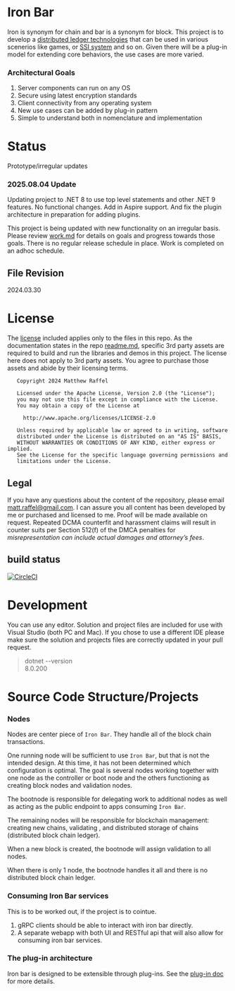# Iron Bar

Iron is synonym for chain and bar is a synonym for block.  This project
is to develop a [distributed ledger technologies](https://www.investopedia.com/terms/d/distributed-ledger-technology-dlt.asp) that can be used in various scenerios
like games, or [SSI system](https://sovrin.org/faq/what-is-self-sovereign-identity/) and so on.  Given there will be a plug-in model for extending core behaviors, 
the use cases are more varied.

### Architectural Goals
1. Server components can run on any OS
2. Secure using latest encryption standards
3. Client connectivity from any operating system
4. New use cases can be added by plug-in pattern
5. Simple to understand both in nomenclature and implementation

# Status
Prototype/irregular updates

### 2025.08.04 Update
Updating project to .NET 8 to use top level statements and other .NET 9 features.  No functional changes.  Add in Aspire
support.  And fix the plugin architecture in preparation for adding plugins.

This project is being updated with new functionality on an irregular basis.  Please review [work.md](https://github.com/tatmanblue/ironbar/blob/master/docs/WORK.md) 
for details on goals and progress towards those goals.  There is no regular release schedule in place.  Work is completed on an adhoc schedule.

## File Revision
2024.03.30


# License
The [license](LICENSE.md) included applies only to the files in this repo.   As the documentation states in the repo [readme.md](README.md), specific 3rd party assets are required to build and run
the libraries and demos in this project.  The license here does not apply to 3rd party assets. You agree to purchase those assets and abide by their licensing terms. 

```
   Copyright 2024 Matthew Raffel 

   Licensed under the Apache License, Version 2.0 (the "License");
   you may not use this file except in compliance with the License.
   You may obtain a copy of the License at

     http://www.apache.org/licenses/LICENSE-2.0

   Unless required by applicable law or agreed to in writing, software
   distributed under the License is distributed on an "AS IS" BASIS,
   WITHOUT WARRANTIES OR CONDITIONS OF ANY KIND, either express or implied.
   See the License for the specific language governing permissions and
   limitations under the License.
```

## Legal
If you have any questions about the content of the repository, please email [matt.raffel@gmail.com](mailto:matt.raffel@gmail.com). I can assure you all content has been developed by me or purchased and licensed to me. Proof will be made available on request. Repeated DCMA counterfit and harassment claims will result in counter suits per Section 512(f) of the DMCA penalties for _misrepresentation can include actual damages and attorney’s fees_.


## build status
[![CircleCI](https://circleci.com/gh/circleci/circleci-docs.svg?style=shield)](https://app.circleci.com/pipelines/circleci/6jcGFZ8866N3tDJ2DZL5q9/R4Wms16RDc8pLMdjPv3P8w)

# Development
You can use any editor.  Solution and project files are included for use with
Visual Studio (both PC and Mac).  If you chose to use a different IDE please
make sure the solution and projects files are correctly updated in your pull request.

> dotnet --version  
> 8.0.200

# Source Code Structure/Projects

### Nodes
Nodes are center piece of `Iron Bar`.  They handle all of the block chain transactions.

One running node will be sufficient to use `Iron Bar`, but that is not the intended design.  At this time, it has not 
been determined which configuration is optimal.  The goal is several nodes working together with one node
as the controller or boot node and the others functioning as creating block nodes and validation nodes.

The bootnode is responsible for delegating work to additional nodes as well as acting as the public endpoint to apps consuming `Iron Bar`.

The remaining nodes will be responsible for blockchain management:  creating new chains, validating , and distributed storage of chains (distributed block chain ledger).

When a new block is created, the bootnode will assign validation to all nodes.   

When there is only 1 node, the bootnode handles it all and there is no distributed block chain ledger.

### Consuming Iron Bar services

This is to be worked out, if the project is to cointue.  

1. gRPC clients should be able to interact with iron bar directly.  
2. A separate webapp with both UI and RESTful api that will also allow for consuming iron bar services.


### The plug-in architecture
Iron bar is designed to be extensible through plug-ins.  See the [plug-in doc](https://github.com/tatmanblue/ironbar/blob/master/docs/PLUGINS.md) for
more details.  

